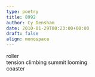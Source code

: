 ```yaml
---
type: poetry
title: 8992
author: Cy Densham
date: 2010-01-29T00:23:00+00:00
draft: false
align: monospace
---
```


roller                 
       tension climbing
summit looming         
               coaster 
